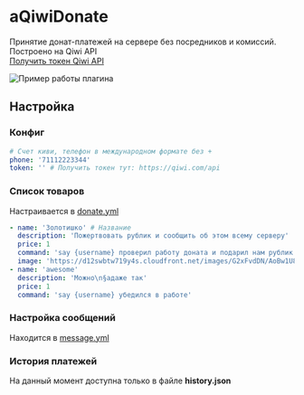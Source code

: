 aQiwiDonate
===========

Принятие донат-платежей на сервере без посредников и комиссий. Построено на Qiwi API\
[Получить токен Qiwi API](https://qiwi.com/api)

![Пример работы плагина](https://media.giphy.com/media/1n75nSmSJlKz8C3Epq/giphy.gif)

## Настройка
### Конфиг
```yaml
# Счет киви, телефон в международном формате без +
phone: '71112223344'
token: '' # Получить токен тут: https://qiwi.com/api
```

### Список товаров
Настраивается в [donate.yml](./resources/donate.yml)
```yaml
- name: 'Золотишко' # Название
  description: 'Пожертвовать рублик и сообщить об этом всему серверу'
  price: 1
  command: 'say {username} проверил работу доната и подарил нам рублик :з'
  image: 'https://d12swbtw719y4s.cloudfront.net/images/G2xFvdDN/AoBw1U8Iva73d08P3d3K/Gold.fw.jpeg?w=265'
- name: 'awesome'
  description: 'Можно\n§aдаже так'
  price: 1
  command: 'say {username} убедился в работе'
```

### Настройка сообщений
Находится в [message.yml](./resources/message.yml)

### История платежей
На данный момент доступна только в файле __history.json__